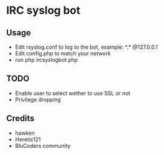 IRC syslog bot
==============

Usage
-----
* Edit rsyslog.conf to log to the bot, example: \*.\* @127.0.0.1
* Edit config.php to match your network
* run php ircsyslogbot.php

TODO
----
* Enable user to select wether to use SSL or not
* Privilege dropping

Credits
-------
* hawken
* Heretic121
* BluCoders community
